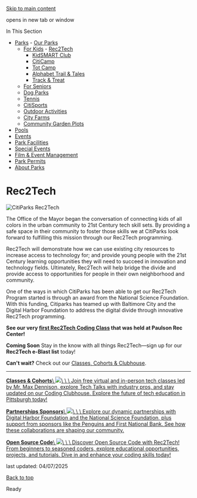 [Skip to main content](https://www.pittsburghpa.gov/Recreation-Events/Parks/For-Kids/Rec2Tech#main-content)

opens in new tab or window

In This Section

- [Parks](https://www.pittsburghpa.gov/Recreation-Events/Parks)  - [Our Parks](https://www.pittsburghpa.gov/Recreation-Events/Parks/Our-Parks)
  - [For Kids](https://www.pittsburghpa.gov/Recreation-Events/Parks/For-Kids)    - [Rec2Tech](https://www.pittsburghpa.gov/Recreation-Events/Parks/For-Kids/Rec2Tech)
    - [KidSMART Club](https://www.pittsburghpa.gov/Recreation-Events/Parks/For-Kids/KidSMART-Club)
    - [CitiCamp](https://www.pittsburghpa.gov/Recreation-Events/Parks/For-Kids/CitiCamp)
    - [Tot Camp](https://www.pittsburghpa.gov/Recreation-Events/Parks/For-Kids/Tot-Camp)
    - [Alphabet Trail & Tales](https://www.pittsburghpa.gov/Recreation-Events/Parks/For-Kids/Alphabet-Trail-Tales)
    - [Track & Treat](https://www.pittsburghpa.gov/Recreation-Events/Parks/For-Kids/Track-Treat)
  - [For Seniors](https://www.pittsburghpa.gov/Recreation-Events/Parks/For-Seniors)
  - [Dog Parks](https://www.pittsburghpa.gov/Recreation-Events/Parks/Dog-Parks)
  - [Tennis](https://www.pittsburghpa.gov/Recreation-Events/Parks/Tennis)
  - [CitiSports](https://www.pittsburghpa.gov/Recreation-Events/Parks/CitiSports)
  - [Outdoor Activities](https://www.pittsburghpa.gov/Recreation-Events/Parks/Outdoor-Activities)
  - [City Farms](https://www.pittsburghpa.gov/Recreation-Events/Parks/City-Farms)
  - [Community Garden Plots](https://www.pittsburghpa.gov/Recreation-Events/Parks/Community-Garden-Plots)
- [Pools](https://www.pittsburghpa.gov/Recreation-Events/Pools)
- [Events](https://www.pittsburghpa.gov/Recreation-Events/Events)
- [Park Facilities](https://www.pittsburghpa.gov/Recreation-Events/Park-Facilities)
- [Special Events](https://www.pittsburghpa.gov/Recreation-Events/Special-Events)
- [Film & Event Management](https://www.pittsburghpa.gov/Recreation-Events/Film-Event-Management)
- [Park Permits](https://www.pittsburghpa.gov/Recreation-Events/Park-Permits)
- [About Parks](https://www.pittsburghpa.gov/Recreation-Events/About-Parks)

# Rec2Tech

![CitiParks Rec2Tech](https://www.pittsburghpa.gov/files/assets/city/v/1/parks/images/parks/15017_rec2tech-banner.png)

The Office of the Mayor began the conversation of connecting kids of all colors in the urban community to 21st Century tech skill sets. By providing a safe space in their community to foster those skills we at CitiParks look forward to fulfilling this mission through our Rec2Tech programming.

Rec2Tech will demonstrate how we can use existing city resources to increase access to technology for; and provide young people with the 21st Century learning opportunities they will need to succeed in innovation and technology fields. Ultimately, Rec2Tech will help bridge the divide and provide access to opportunities for people in their own neighborhood and community.

One of the ways in which CitiParks has been able to get our Rec2Tech Program started is through an award from the National Science Foundation. With this funding, Citiparks has teamed up with Baltimore City and the Digital Harbor Foundation to address the digital divide through innovative Rec2Tech programming.

**See our very [first Rec2Tech Coding Class](https://youtu.be/kZBL5rxCwxE) that was held at Paulson Rec Center!**

**Coming Soon** Stay in the know with all things Rec2Tech—sign up for our **Rec2Tech e-Blast list** today!

**Can't wait?** Check out our [Classes, Cohorts & Clubhouse](https://www.pittsburghpa.gov/Recreation-Events/Parks/For-Kids/Rec2Tech/Classes-Cohorts).

* * *

[**Classes & Cohorts**\\
![](https://www.pittsburghpa.gov/files/assets/city/v/1/parks/images/parks/phone.png?dimension=smallthumbnail&w=150&h=100)\\
\\
\\
Join free virtual and in-person tech classes led by Mr. Max Dennison, explore Tech Talks with industry pros, and stay updated on our Coding Clubhouse. Explore the future of tech education in Pittsburgh today!](https://www.pittsburghpa.gov/Recreation-Events/Parks/For-Kids/Rec2Tech/Classes-Cohorts)

[**Partnerships Sponsors**\\
![](https://www.pittsburghpa.gov/files/assets/city/v/1/parks/images/parks/ps-special-events.png?dimension=smallthumbnail&w=150&h=100)\\
\\
\\
Explore our dynamic partnerships with Digital Harbor Foundation and the National Science Foundation, plus support from sponsors like the Penguins and First National Bank. See how these collaborations are shaping our community.](https://www.pittsburghpa.gov/Recreation-Events/Parks/For-Kids/Rec2Tech/Partnerships-Sponsors)

[**Open Source Code**\\
![](https://www.pittsburghpa.gov/files/assets/city/v/1/parks/images/parks/rec2tech.png?dimension=smallthumbnail&w=150&h=100)\\
\\
\\
Discover Open Source Code with Rec2Tech! From beginners to seasoned coders, explore educational opportunities, projects, and tutorials. Dive in and enhance your coding skills today!](https://www.pittsburghpa.gov/Recreation-Events/Parks/For-Kids/Rec2Tech/Open-Source-Code)

last updated: 04/07/2025

[Back to top](https://www.pittsburghpa.gov/Recreation-Events/Parks/For-Kids/Rec2Tech#body-top)

Ready
